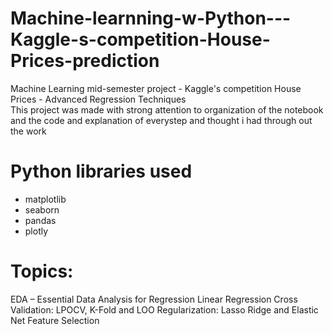 # Machine-learnning-w-Python---Kaggle-s-competition-House-Prices-prediction
Machine Learning mid-semester project  - Kaggle's competition  House Prices - Advanced Regression Techniques  
This project was made with strong attention to organization of the notebook and the code and explanation of everystep and thought i had through out the work
# Python libraries used
* matplotlib
* seaborn
* pandas
* plotly
# Topics:
EDA – Essential Data Analysis for Regression
Linear Regression
Cross Validation: LPOCV, K-Fold and LOO
Regularization: Lasso Ridge and Elastic Net
Feature Selection
